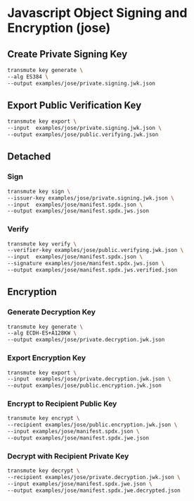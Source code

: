 
# Javascript Object Signing and Encryption (jose)

## Create Private Signing Key

```sh
transmute key generate \
--alg ES384 \
--output examples/jose/private.signing.jwk.json
```

## Export Public Verification Key

```sh
transmute key export \
--input  examples/jose/private.signing.jwk.json \
--output examples/jose/public.verifying.jwk.json
```

## Detached

### Sign 

```sh
transmute key sign \
--issuer-key examples/jose/private.signing.jwk.json \
--input  examples/jose/manifest.spdx.json \
--output examples/jose/manifest.spdx.jws.json
```

### Verify

```sh
transmute key verify \
--verifier-key examples/jose/public.verifying.jwk.json \
--input  examples/jose/manifest.spdx.json \
--signature examples/jose/manifest.spdx.jws.json \
--output examples/jose/manifest.spdx.jws.verified.json
```

## Encryption


### Generate Decryption Key

```sh
transmute key generate \
--alg ECDH-ES+A128KW \
--output examples/jose/private.decryption.jwk.json
```

### Export Encryption Key

```sh
transmute key export \
--input  examples/jose/private.decryption.jwk.json \
--output examples/jose/public.encryption.jwk.json
```

### Encrypt to Recipient Public Key

```sh
transmute key encrypt \
--recipient examples/jose/public.encryption.jwk.json \
--input examples/jose/manifest.spdx.json \
--output examples/jose/manifest.spdx.jwe.json
```

### Decrypt with Recipient Private Key

```sh
transmute key decrypt \
--recipient examples/jose/private.decryption.jwk.json \
--input examples/jose/manifest.spdx.jwe.json \
--output examples/jose/manifest.spdx.jwe.decrypted.json
```
